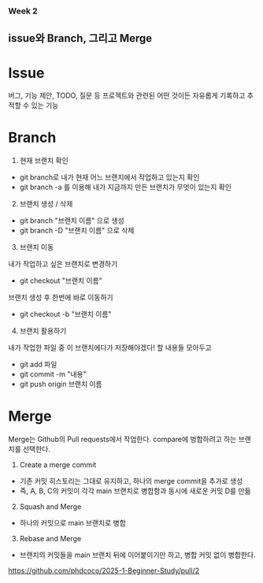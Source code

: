 ### Week 2

## issue와 Branch, 그리고 Merge

# Issue

버그, 기능 제안, TODO, 질문 등 프로젝트와 관련된 어떤 것이든 자유롭게 기록하고 추적할 수 있는 기능

# Branch
1. 현재 브랜치 확인
- git branch로 내가 현재 어느 브랜치에서 작업하고 있는지 확인
- git branch -a 를 이용해 내가 지금까지 만든 브랜치가 무엇이 있는지 확인

2. 브랜치 생성 / 삭제

- git branch "브랜치 이름" 으로 생성
- git branch -D "브랜치 이름" 으로 삭제

3. 브랜치 이동

내가 작업하고 싶은 브랜치로 변경하기
- git checkout "브랜치 이름"

브랜치 생성 후 한번에 바로 이동하기
- git checkout -b "브랜치 이름"

4. 브랜치 활용하기

내가 작업한 파일 중 이 브랜치에다가 저장해야겠다! 할 내용들 모아두고
- git add 파일
- git commit -m "내용"
- git push origin 브랜치 이름

# Merge

Merge는 Github의 Pull requests에서 작업한다. compare에 벙합하려고 하는 브랜치를 선택한다.

1. Create a merge commit
- 기존 커밋 히스토리는 그대로 유지하고, 하나의 merge commit을 추가로 생성
- 즉, A, B, C의 커밋이 각각 main 브랜치로 병합함과 동시에 새로운 커밋 D를 만듦

2. Squash and Merge
- 하나의 커밋으로 main 브랜치로 병합

3. Rebase and Merge
- 브랜치의 커밋들을 main 브랜치 뒤에 이어붙이기만 하고, 병합 커밋 없이 병합한다.

<https://github.com/phdcoco/2025-1-Beginner-Study/pull/2>